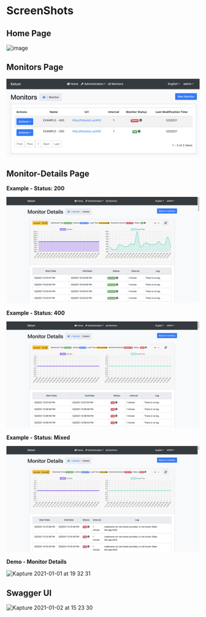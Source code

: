 # ScreenShots

## Home Page

![image](https://user-images.githubusercontent.com/31216880/103445645-16665300-4c88-11eb-8715-c092c28fa6e6.png)

## Monitors Page

![monitor-page-v1.0.0](./monitor-page-v1.0.0.png)

## Monitor-Details Page

**Example - Status: 200**

![Example-200-v1.0.0](./Example-200-v1.0.0.png)

**Example - Status: 400**

![Example-400-v1.0.0](./Example-400-v1.0.0.png)

**Example - Status: Mixed**

![Example-Mixed-v1.0.0](./Example-Mixed-v1.0.0.png)

**Demo - Monitor Details**

![Kapture 2021-01-01 at 19 32 31](https://user-images.githubusercontent.com/31216880/103442700-b82a7780-4c69-11eb-89c4-d7fe35ce5902.gif)

## Swagger UI

![Kapture 2021-01-02 at 15 23 30](https://user-images.githubusercontent.com/31216880/103457289-05145980-4d0f-11eb-8e38-eeaae4cbe28d.gif) 
